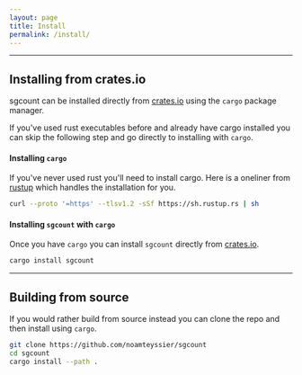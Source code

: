 ```yaml
---
layout: page
title: Install
permalink: /install/
---
```


---
## Installing from crates.io
sgcount can be installed directly from [crates.io](https://crates.io/crates/sgcount) using the `cargo` package manager.

If you've used rust executables before and already have cargo installed you can skip the following step and go directly to installing with `cargo`.

#### Installing `cargo`
If you've never used rust you'll need to install cargo.
Here is a oneliner from [rustup](https://rustup.rs) which handles the installation for you.
```bash
curl --proto '=https' --tlsv1.2 -sSf https://sh.rustup.rs | sh
```

#### Installing `sgcount` with `cargo`
Once you have `cargo` you can install `sgcount` directly from [crates.io](https://crates.io/crates/sgcount).
```bash
cargo install sgcount
```

---
## Building from source
If you would rather build from source instead you can clone the repo and then install using `cargo`.
```bash
git clone https://github.com/noamteyssier/sgcount
cd sgcount
cargo install --path .
```

